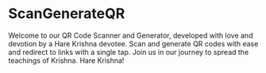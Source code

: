 # ScanGenerateQR
Welcome to our QR Code Scanner and Generator, developed with love and devotion by a Hare Krishna devotee. Scan and generate QR codes with ease and redirect to links with a single tap. Join us in our journey to spread the teachings of Krishna. Hare Krishna!
